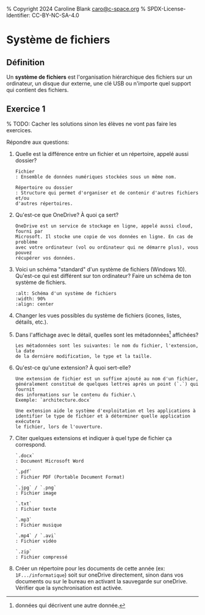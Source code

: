 % Copyright 2024 Caroline Blank <caro@c-space.org>
% SPDX-License-Identifier: CC-BY-NC-SA-4.0

# Système de fichiers

## Définition

Un **système de fichiers** est l'organisation hiérarchique des fichiers sur un
ordinateur, un disque dur externe, une clé USB ou n'importe quel support qui
contient des fichiers.

## Exercice 1

% TODO: Cacher les solutions sinon les élèves ne vont pas faire les exercices.

Répondre aux questions:

1.  Quelle est la différence entre un fichier et un répertoire, appelé aussi
    dossier?

    ```{solution}
    Fichier
    : Ensemble de données numériques stockées sous un même nom.

    Répertoire ou dossier
    : Structure qui permet d'organiser et de contenir d'autres fichiers et/ou
    d'autres répertoires.
    ```

2.  Qu'est-ce que OneDrive? À quoi ça sert?

    ```{solution}
    OneDrive est un service de stockage en ligne, appelé aussi cloud, fourni par
    Microsoft. Il stocke une copie de vos données en ligne. En cas de problème
    avec votre ordinateur (vol ou ordinateur qui ne démarre plus), vous pouvez
    récupérer vos données.
    ```

3.  Voici un schéma "standard" d'un système de fichiers (Windows 10). Qu'est-ce
    qui est différent sur ton ordinateur? Faire un schéma de ton système de
    fichiers.

    ```{image} images/syst-fichiers.png
    :alt: Schéma d'un système de fichiers
    :width: 90%
    :align: center
    ```

4.  Changer les vues possibles du système de fichiers (icones, listes, détails,
    etc.).

5.  Dans l'affichage avec le détail, quelles sont les métadonnées[^sn1]
    affichées?
    [^sn1]: données qui décrivent une autre donnée.

    ```{solution}
    Les métadonnées sont les suivantes: le nom du fichier, l'extension, la date
    de la dernière modification, le type et la taille.
    ```

6.  Qu'est-ce qu'une extension? À quoi sert-elle?

    ```{solution}
    Une extension de fichier est un suffixe ajouté au nom d'un fichier,
    généralement constitué de quelques lettres après un point (`.`) qui fournit
    des informations sur le contenu du fichier.\
    Exemple: `architecture.docx`

    Une extension aide le système d'exploitation et les applications à
    identifier le type de fichier et à déterminer quelle application exécutera
    le fichier, lors de l'ouverture.
    ```

7.  Citer quelques extensions et indiquer à quel type de fichier ça correspond.

    ```{solution}
    `.docx`
    : Document Microsoft Word

    `.pdf`
    : Fichier PDF (Portable Document Format)

    `.jpg` / `.png`
    : Fichier image

    `.txt`
    : Fichier texte

    `.mp3`
    : Fichier musique

    `.mp4` / `.avi`
    : Fichier vidéo

    `.zip`
    : Fichier compressé
    ```

8.  Créer un répertoire pour les documents de cette année (ex:
    `1F.../informatique`) soit sur oneDrive directement, sinon dans vos
    documents ou sur le bureau en activant la sauvegarde sur oneDrive. Vérifier
    que la synchronisation est activée.
